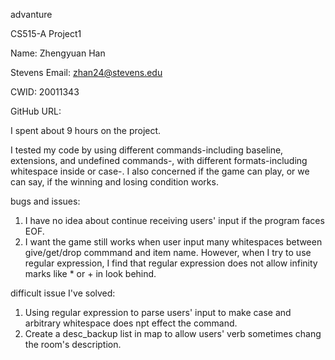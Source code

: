 advanture

CS515-A Project1

Name: Zhengyuan Han

Stevens Email: zhan24@stevens.edu

CWID: 20011343

GitHub URL: 

I spent about 9 hours on the project.

I tested my code by using different commands-including baseline, extensions, and undefined commands-, with different formats-including whitespace inside or case-. I also concerned if the game can play, or we can say, if the winning and losing condition works.

bugs and issues:

1. I have no idea about continue receiving users' input if the program faces EOF.
2. I want the game still works when user input many whitespaces between give/get/drop commmand and item name. However, when I try to use regular expression, I find that regular expression does not allow infinity marks like * or + in look behind.

difficult issue I've solved:

1. Using regular expression to parse users' input to make case and arbitrary whitespace does npt effect the command.
2. Create a desc_backup list in map to allow users' verb sometimes chang the room's description.

